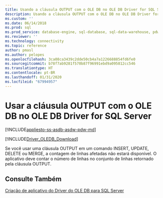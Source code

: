 ```yaml
---
title: Usando a cláusula OUTPUT com o OLE DB no OLE DB Driver for SQL Server | Microsoft Docs
description: Usando a cláusula OUTPUT com o OLE DB no OLE DB Driver for SQL Server
ms.custom: ''
ms.date: 06/14/2018
ms.prod: sql
ms.prod_service: database-engine, sql-database, sql-data-warehouse, pdw
ms.reviewer: ''
ms.technology: connectivity
ms.topic: reference
author: pmasl
ms.author: pelopes
ms.openlocfilehash: 3ca08ca3439c2dde50cb4a7a1226688854fd6fe0
ms.sourcegitcommit: b78f7ab9281f570b87f96991ebd9a095812cc546
ms.translationtype: HT
ms.contentlocale: pt-BR
ms.lasthandoff: 01/31/2020
ms.locfileid: "67994957"
---
```

# <a name="using-the-output-clause-with-ole-db-in-ole-db-driver-for-sql-server"></a>Usar a cláusula OUTPUT com o OLE DB no OLE DB Driver for SQL Server
[!INCLUDE[appliesto-ss-asdb-asdw-pdw-md](../../../includes/appliesto-ss-asdb-asdw-pdw-md.md)]

[!INCLUDE[Driver_OLEDB_Download](../../../includes/driver_oledb_download.md)]

  Se você usar uma cláusula OUTPUT em um comando INSERT, UPDATE, DELETE ou MERGE, a contagem de linhas afetadas não estará disponível. O aplicativo deve contar o número de linhas no conjunto de linhas retornado pela cláusula OUTPUT.  
  
## <a name="see-also"></a>Consulte Também  
 [Criação de aplicativo do Driver do OLE DB para SQL Server](../../oledb/ole-db-driver/creating-a-oledb-driver-for-sql-server-application.md) 
  
  

